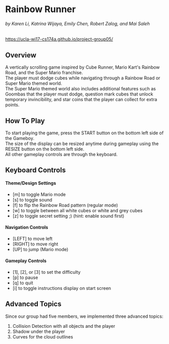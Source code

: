 # **Rainbow Runner**
###### by Karen Li, Katrina Wijaya, Emily Chen, Robert Zalog, and Mai Saleh
https://ucla-wi17-cs174a.github.io/project-group05/


## Overview
A vertically scrolling game inspired by Cube Runner, Mario Kart's Rainbow Road, and the Super Mario franchise.  
The player must dodge cubes while navigating through a Rainbow Road or Super Mario themed world.  
The Super Mario themed world also includes additional features such as Goombas that the player must dodge, question mark cubes that unlock temporary invincibility, and star coins that the player can collect for extra points.

## How To Play
To start playing the game, press the START button on the bottom left side of the Gameboy.  
The size of the display can be resized anytime during gameplay using the RESIZE button on the bottom left side.  
All other gameplay controls are through the keyboard.

## Keyboard Controls
#### Theme/Design Settings  
  * [m] to toggle Mario mode  
  * [s] to toggle sound  
  * [f] to flip the Rainbow Road pattern (regular mode)  
  * [w] to toggle between all white cubes or white and grey cubes
  * [z] to toggle secret setting ;) (hint: enable sound first)


#### Navigation Controls  
  * [LEFT] to move left  
  * [RIGHT] to move right  
  * [UP] to jump (Mario mode)  

#### Gameplay Controls  
  * [1], [2], or [3] to set the difficulty  
  * [p] to pause  
  * [q] to quit  
  * [i] to toggle instructions display on start screen  

## Advanced Topics
Since our group had five members, we implemented three advanced topics:
  1. Collision Detection with all objects and the player
  2. Shadow under the player 
  3. Curves for the cloud outlines

